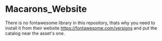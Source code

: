 # Macarons_Website

There is no fontawesome library in this repository, thats why you need to install it from their website https://fontawesome.com/versions and put the catalog near the asset's one.
